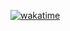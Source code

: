[![wakatime](https://wakatime.com/badge/user/5d156229-d0d7-46b7-894a-4d3e8adc060c/project/6e9eec2a-15fe-4684-899b-62d618b0bec4.svg)](https://wakatime.com/badge/user/5d156229-d0d7-46b7-894a-4d3e8adc060c/project/6e9eec2a-15fe-4684-899b-62d618b0bec4)

